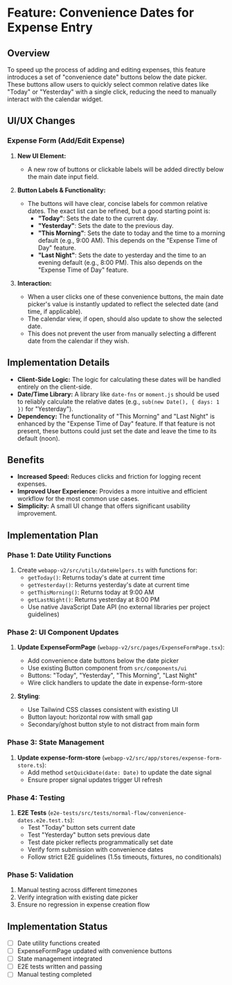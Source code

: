 # Feature: Convenience Dates for Expense Entry

## Overview

To speed up the process of adding and editing expenses, this feature introduces a set of "convenience date" buttons below the date picker. These buttons allow users to quickly select common relative dates like "Today" or "Yesterday" with a single click, reducing the need to manually interact with the calendar widget.

## UI/UX Changes

### Expense Form (Add/Edit Expense)

1.  **New UI Element:**
    -   A new row of buttons or clickable labels will be added directly below the main date input field.

2.  **Button Labels & Functionality:**
    -   The buttons will have clear, concise labels for common relative dates. The exact list can be refined, but a good starting point is:
        -   **"Today"**: Sets the date to the current day.
        -   **"Yesterday"**: Sets the date to the previous day.
        -   **"This Morning"**: Sets the date to today and the time to a morning default (e.g., 9:00 AM). This depends on the "Expense Time of Day" feature.
        -   **"Last Night"**: Sets the date to yesterday and the time to an evening default (e.g., 8:00 PM). This also depends on the "Expense Time of Day" feature.

3.  **Interaction:**
    -   When a user clicks one of these convenience buttons, the main date picker's value is instantly updated to reflect the selected date (and time, if applicable).
    -   The calendar view, if open, should also update to show the selected date.
    -   This does not prevent the user from manually selecting a different date from the calendar if they wish.

## Implementation Details

-   **Client-Side Logic:** The logic for calculating these dates will be handled entirely on the client-side.
-   **Date/Time Library:** A library like `date-fns` or `moment.js` should be used to reliably calculate the relative dates (e.g., `sub(new Date(), { days: 1 })` for "Yesterday").
-   **Dependency:** The functionality of "This Morning" and "Last Night" is enhanced by the "Expense Time of Day" feature. If that feature is not present, these buttons could just set the date and leave the time to its default (noon).

## Benefits

-   **Increased Speed:** Reduces clicks and friction for logging recent expenses.
-   **Improved User Experience:** Provides a more intuitive and efficient workflow for the most common use cases.
-   **Simplicity:** A small UI change that offers significant usability improvement.

## Implementation Plan

### Phase 1: Date Utility Functions
1. Create `webapp-v2/src/utils/dateHelpers.ts` with functions for:
   - `getToday()`: Returns today's date at current time
   - `getYesterday()`: Returns yesterday's date at current time
   - `getThisMorning()`: Returns today at 9:00 AM
   - `getLastNight()`: Returns yesterday at 8:00 PM
   - Use native JavaScript Date API (no external libraries per project guidelines)

### Phase 2: UI Component Updates
1. **Update ExpenseFormPage** (`webapp-v2/src/pages/ExpenseFormPage.tsx`):
   - Add convenience date buttons below the date picker
   - Use existing Button component from `src/components/ui`
   - Buttons: "Today", "Yesterday", "This Morning", "Last Night"
   - Wire click handlers to update the date in expense-form-store

2. **Styling**:
   - Use Tailwind CSS classes consistent with existing UI
   - Button layout: horizontal row with small gap
   - Secondary/ghost button style to not distract from main form

### Phase 3: State Management
1. **Update expense-form-store** (`webapp-v2/src/app/stores/expense-form-store.ts`):
   - Add method `setQuickDate(date: Date)` to update the date signal
   - Ensure proper signal updates trigger UI refresh

### Phase 4: Testing
1. **E2E Tests** (`e2e-tests/src/tests/normal-flow/convenience-dates.e2e.test.ts`):
   - Test "Today" button sets current date
   - Test "Yesterday" button sets previous date
   - Test date picker reflects programmatically set date
   - Verify form submission with convenience dates
   - Follow strict E2E guidelines (1.5s timeouts, fixtures, no conditionals)

### Phase 5: Validation
1. Manual testing across different timezones
2. Verify integration with existing date picker
3. Ensure no regression in expense creation flow

## Implementation Status

- [ ] Date utility functions created
- [ ] ExpenseFormPage updated with convenience buttons
- [ ] State management integrated
- [ ] E2E tests written and passing
- [ ] Manual testing completed
